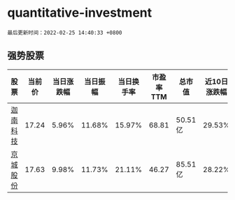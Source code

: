 # quantitative-investment

`最后更新时间：2022-02-25 14:40:33 +0800`

## 强势股票

|股票|当前价|当日涨跌幅|当日振幅|当日换手率|市盈率TTM|总市值|近10日涨跌幅|
|----|----|----|----|----|----|----|----|
|[迦南科技](https://xueqiu.com/S/SZ300412)|17.24|5.96%|11.68%|15.97%|68.81|50.51亿|29.53%|
|[京城股份](https://xueqiu.com/S/SH600860)|17.63|9.98%|11.73%|21.11%|46.27|85.51亿|28.22%|

